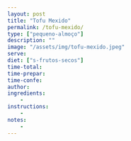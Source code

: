 ```yaml
---
layout: post
title: "Tofu Mexido"
permalink: /tofu-mexido/
type: ["pequeno-almoço"]
description: ""
image: "/assets/img/tofu-mexido.jpeg"
serve:
diet: ["s-frutos-secos"]
time-total: 
time-prepar: 
time-confe: 
author: 
ingredients:
    - 
instructions:
    - 
notes:
    - 
---
```



